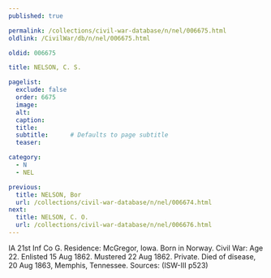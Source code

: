 ```yaml
---
published: true

permalink: /collections/civil-war-database/n/nel/006675.html
oldlink: /CivilWar/db/n/nel/006675.html

oldid: 006675

title: NELSON, C. S.

pagelist:
  exclude: false
  order: 6675
  image: 
  alt:
  caption:
  title:
  subtitle:      # Defaults to page subtitle
  teaser:

category: 
  - N 
  - NEL

previous:
  title: NELSON, Bor
  url: /collections/civil-war-database/n/nel/006674.html  
next:
  title: NELSON, C. O.
  url: /collections/civil-war-database/n/nel/006676.html   
---
```

IA 21st Inf Co G. Residence: McGregor, Iowa. Born in Norway. Civil War: Age 22. Enlisted 15 Aug 1862. Mustered 22 Aug 1862. Private. Died of disease, 20 Aug 1863, Memphis, Tennessee. Sources: (ISW-III p523)